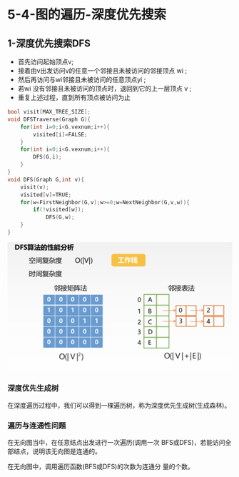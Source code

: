 # 5-4-图的遍历-深度优先搜索

## 1-深度优先搜索DFS

* 首先访问起始顶点v; 
* 接着由v出发访问v的任意一个邻接且未被访问的邻接顶点 wi ; 
* 然后再访问与wi邻接且未被访问的任意顶点yi ; 
* 若wi 没有邻接且未被访问的顶点时，退回到它的上一层顶点 v ; 
* 重复上述过程，直到所有顶点被访问为止

```c
bool visit[MAX_TREE_SIZE];
void DFSTraverse(Graph G){
    for(int i=0;i<G.vexnum;i++){
        visited[i]=FALSE;  
    }
    for(int i=0;i<G.vexnum;i++){
        DFS(G,i);
    }
}
void DFS(Graph G,int v){
    visit(v);
    visited[v]=TRUE;
    for(w=FirstNeighbor(G,v);w>=0;w=NextNeighbor(G,v,w)){
        if(!visited[w]);
            DFS(G,w);
    }
}
```

![](../../.gitbook/assets/image%20%2859%29.png)

### 

### 深度优先生成树

在深度遍历过程中，我们可以得到一棵遍历树，称为深度优先生成树\(生成森林\)。

### 遍历与连通性问题

在无向图当中，在任意结点出发进行一次遍历\(调用一次 BFS或DFS\)，若能访问全部结点，说明该无向图是连通的。

在无向图中，调用遍历函数\(BFS或DFS\)的次数为连通分 量的个数。


